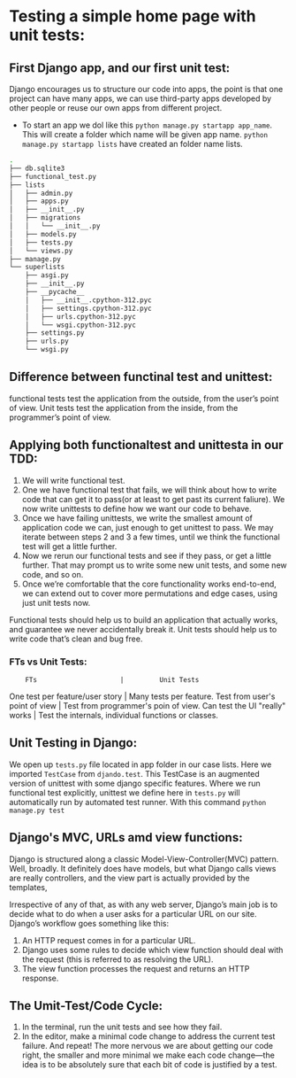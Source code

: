 # Testing a simple home page with unit tests:

## First Django app, and our first unit test:
Django encourages us to structure our code into apps, the point is that one project can have many apps, we can use third-party apps developed by other people or reuse our own apps from different project. 

* To start an app we dol like this ```python manage.py startapp app_name```.   This will create a folder which name will be given app name. ```python manage.py startapp lists``` have created an folder name lists.
```bash
.
├── db.sqlite3
├── functional_test.py
├── lists
│   ├── admin.py
│   ├── apps.py
│   ├── __init__.py
│   ├── migrations
│   │   └── __init__.py
│   ├── models.py
│   ├── tests.py
│   └── views.py
├── manage.py
└── superlists
    ├── asgi.py
    ├── __init__.py
    ├── __pycache__
    │   ├── __init__.cpython-312.pyc
    │   ├── settings.cpython-312.pyc
    │   ├── urls.cpython-312.pyc
    │   └── wsgi.cpython-312.pyc
    ├── settings.py
    ├── urls.py
    └── wsgi.py
```

## Difference between functinal test and unittest:
functional tests test the application from the outside, from the user’s point of view. Unit tests test the application from the inside, from the  
programmer’s point of view. 

## Applying both functionaltest and unittesta in our TDD:
1. We will write functional test.
2. One we have functional test that fails, we will think about how to write code that can get it to pass(or at least to get past its current faliure). We now write unittests to define how we want our code to behave.
3. Once we have failing unittests, we write the smallest amount of application code we can, just enough to get unittest to pass. We may iterate between steps 2 and 3 a few times, until we think the functional test will get a little further.
4. Now we rerun our functional tests and see if they pass, or get a little further. That may prompt us to write some new unit tests, and some new code, and so on.
5. Once we’re comfortable that the core functionality works end-to-end, we can extend out to cover more permutations and edge cases, using just unit tests now.

Functional tests should help us to build an application that actually works, and guarantee we never accidentally break it. Unit tests should help us to write code that’s clean and bug free.

### FTs vs Unit Tests:
        FTs                     |         Unit Tests
One test per feature/user story | Many tests per feature.
Test from user's point of view  | Test from programmer's poin of view.
Can test the UI "really" works  | Test the internals, individual functions or classes.

## Unit Testing in Django:
We open up ```tests.py``` file located in app folder in our case lists. Here we imported ```TestCase``` from ```djando.test```. This TestCase is an augmented version of unittest with some django specific features.
    Where we run functional test explicitly, unittest we define here in ```tests.py``` will automatically run by automated test runner.
With this command ```python manage.py test```

## Django's MVC, URLs amd view functions:
Django is structured along a classic Model-View-Controller(MVC) pattern. Well, broadly.
It definitely does have models, but what Django calls views are really controllers, and the view part is actually provided by the templates,

Irrespective of any of that, as with any web server, Django’s main job is to decide what to do when a user asks for a particular URL on our site.
Django’s workflow goes something like this:

1. An HTTP request comes in for a particular URL.
2. Django uses some rules to decide which view function should deal with
the request (this is referred to as resolving the URL).
3. The view function processes the request and returns an HTTP response.

## The Umit-Test/Code Cycle:
1. In the terminal, run the unit tests and see how they fail.
2. In the editor, make a minimal code change to address the current test failure.
And repeat!
The more nervous we are about getting our code right, the smaller and more
minimal we make each code change—​the idea is to be absolutely sure that each
bit of code is justified by a test.